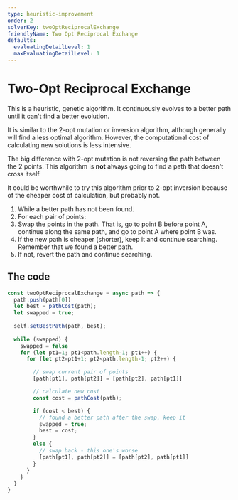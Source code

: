 ```yaml
---
type: heuristic-improvement
order: 2
solverKey: twoOptReciprocalExchange
friendlyName: Two Opt Reciprocal Exchange
defaults:
  evaluatingDetailLevel: 1
  maxEvaluatingDetailLevel: 1
---
```


# Two-Opt Reciprocal Exchange

This is a heuristic, genetic algorithm. It continuously evolves to a better path until it can't find a better evolution.

It is similar to the 2-opt mutation or inversion algorithm, although generally will find a less optimal algorithm. However, the computational cost of calculating new solutions is less intensive.

The big difference with 2-opt mutation is not reversing the path between the 2 points. This algorithm is **not** always going to find a path that doesn't cross itself.

It could be worthwhile to try this algorithm prior to 2-opt inversion because of the cheaper cost of calculation, but probably not.

  1. While a better path has not been found.
  2. For each pair of points:
  3. Swap the points in the path. That is, go to point B before point A, continue along the same path, and go to point A where point B was. 
  4. If the new path is cheaper (shorter), keep it and continue searching. Remember that we found a better path.
  5. If not, revert the path and continue searching.

## The code

```javascript
const twoOptReciprocalExchange = async path => {
  path.push(path[0])
  let best = pathCost(path);
  let swapped = true;
  
  self.setBestPath(path, best);
  
  while (swapped) {
    swapped = false
    for (let pt1=1; pt1<path.length-1; pt1++) {
      for (let pt2=pt1+1; pt2<path.length-1; pt2++) {

        // swap current pair of points
        [path[pt1], path[pt2]] = [path[pt2], path[pt1]]

        // calculate new cost
        const cost = pathCost(path);

        if (cost < best) {
          // found a better path after the swap, keep it
          swapped = true;
          best = cost;
        } 
        else {
          // swap back - this one's worse
          [path[pt1], path[pt2]] = [path[pt2], path[pt1]]
        }
      }
    }
  }
}
```
